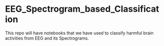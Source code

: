 # EEG_Spectrogram_based_Classification
This repo will have notebooks that we have used to classify harmful brain activities from EEG and its Spectrograms. 
